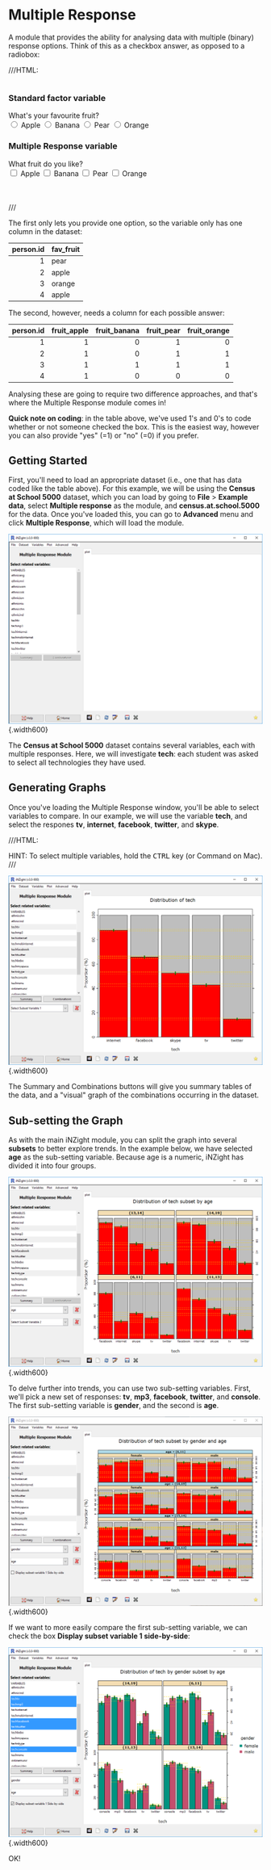 # Multiple Response

A module that provides the ability for analysing data with multiple (binary) response options. Think of this as a checkbox answer, as opposed to a radiobox:

///HTML:
<div style="max-width: 800px; margin: 0 auto">

<div style="display:block; max-width: 400px; float: left; margin-right: 80px">
<h3>Standard factor variable</h3>
  <form>
    What's your favourite fruit?
    <div class="opt-group">
      <input type="radio" name="radio" value="apple"> Apple
      <input type="radio" name="radio" value="banana"> Banana
      <input type="radio" name="radio" value="pear"> Pear
      <input type="radio" name="radio" value="orange"> Orange
    </div>
  </form>
</div>

<div style="display:block; max-width: 400px; float:left">
  <h3>Multiple Response variable</h3>
  <form>
    What fruit do you like?
    <div class="opt-group">
      <input type="checkbox" name="radio" value="apple"> Apple
      <input type="checkbox" name="radio" value="banana"> Banana
      <input type="checkbox" name="radio" value="pear"> Pear
      <input type="checkbox" name="radio" value="orange"> Orange
    </div>
  </form>
</div>

</div>

<div style="clear:both; height: 50px"></div>
///

The first only lets you provide one option, so the variable only has one column in the dataset:

| person.id | fav_fruit |
| ---------:| --------- |
| 1         | pear      |
| 2         | apple     |
| 3         | orange    |
| 4         | apple     |

The second, however, needs a column for each possible answer:

| person.id | fruit_apple | fruit_banana | fruit_pear | fruit_orange |
| ---------:| -----------:| ------------:| ----------:| ------------:|
| 1         | 1           | 0            | 1          | 0            |
| 2         | 1           | 0            | 1          | 1            |
| 3         | 1           | 1            | 1          | 1            |
| 4         | 1           | 0            | 0          | 0            |

Analysing these are going to require two difference approaches, and that's where the Multiple Response module comes in!

__Quick note on coding__: in the table above, we've used 1's and 0's to code whether or not someone checked the box. This is the easiest way, however you can also provide "yes" (=1) or "no" (=0) if you prefer.



## Getting Started

First, you'll need to load an appropriate dataset (i.e., one that has data coded like the table above).
For this example, we will be using the __Census at School 5000__ dataset, which you can load by going to __File__ > __Example data__, select __Multiple response__ as the module, and __census.at.school.5000__ for the data.
Once you've loaded this, you can go to __Advanced__ menu and click __Multiple Response__, which will load the module.

![Multiple response module](../../img/user_guides/advanced/multipleresponse/1_multipleresponse_home.png) {.width600}


The __Census at School 5000__ dataset contains several variables, each with multiple responses.
Here, we will investigate __tech__: each student was asked to select all technologies they have used.


## Generating Graphs

Once you've loading the Multiple Response window, you'll be able to select variables to compare.
In our example, we will use the variable __tech__, and select the respones __tv__, __internet__, __facebook__, __twitter__, and __skype__.

///HTML:
<div class="note">HINT: To select multiple variables, hold the <kbd>CTRL</kbd> key (or Command on Mac).</div>
///

![Multiple response plot](../../img/user_guides/advanced/multipleresponse/2_multipleresponse_plot.png) {.width600}

The Summary and Combinations buttons will give you summary tables of the data, and a "visual" graph of the combinations occurring in the dataset.


## Sub-setting the Graph

As with the main iNZight module, you can split the graph into several __subsets__ to better explore trends.
In the example below, we have selected __age__ as the sub-setting variable. Because age is a numeric, iNZight has divided it into four groups.

![Multiple response subsetting](../../img/user_guides/advanced/multipleresponse/3_multipleresponse_subset.png) {.width600}



To delve further into trends, you can use two sub-setting variables.
First, we'll pick a new set of responses: __tv__, __mp3__, __facebook__, __twitter__, and __console__.
The first sub-setting variable is __gender__, and the second is __age__.

![Multiple response subsetting two variables](../../img/user_guides/advanced/multipleresponse/4_multipleresponse_subset2.png) {.width600}

If we want to more easily compare the first sub-setting variable, we can check the box __Display subset variable 1 side-by-side__:

![Multiple response subsetting two variables side by side](../../img/user_guides/advanced/multipleresponse/5_multipleresponse_subset_sidebyside.png) {.width600}

OK!
